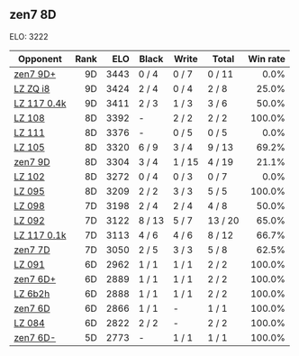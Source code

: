 ## zen7 8D ##

ELO: 3222

Opponent | Rank | ELO | Black | Write | Total | Win rate
---------|-----:|----:|-------|-------|-------|-------:
[zen7 9D+](zen7%209D+.md) | 9D | 3443 | 0 / 4 | 0 / 7 | 0 / 11 | 0.0%
[LZ ZQ i8](LZ%20ZQ%20i8.md) | 9D | 3424 | 2 / 4 | 0 / 4 | 2 / 8 | 25.0%
[LZ 117 0.4k](LZ%20117%200.4k.md) | 9D | 3411 | 2 / 3 | 1 / 3 | 3 / 6 | 50.0%
[LZ 108](LZ%20108.md) | 8D | 3392 | - | 2 / 2 | 2 / 2 | 100.0%
[LZ 111](LZ%20111.md) | 8D | 3376 | - | 0 / 5 | 0 / 5 | 0.0%
[LZ 105](LZ%20105.md) | 8D | 3320 | 6 / 9 | 3 / 4 | 9 / 13 | 69.2%
[zen7 9D](zen7%209D.md) | 8D | 3304 | 3 / 4 | 1 / 15 | 4 / 19 | 21.1%
[LZ 102](LZ%20102.md) | 8D | 3272 | 0 / 4 | 0 / 3 | 0 / 7 | 0.0%
[LZ 095](LZ%20095.md) | 8D | 3209 | 2 / 2 | 3 / 3 | 5 / 5 | 100.0%
[LZ 098](LZ%20098.md) | 7D | 3198 | 2 / 4 | 2 / 4 | 4 / 8 | 50.0%
[LZ 092](LZ%20092.md) | 7D | 3122 | 8 / 13 | 5 / 7 | 13 / 20 | 65.0%
[LZ 117 0.1k](LZ%20117%200.1k.md) | 7D | 3113 | 4 / 6 | 4 / 6 | 8 / 12 | 66.7%
[zen7 7D](zen7%207D.md) | 7D | 3050 | 2 / 5 | 3 / 3 | 5 / 8 | 62.5%
[LZ 091](LZ%20091.md) | 6D | 2962 | 1 / 1 | 1 / 1 | 2 / 2 | 100.0%
[zen7 6D+](zen7%206D+.md) | 6D | 2889 | 1 / 1 | 1 / 1 | 2 / 2 | 100.0%
[LZ 6b2h](LZ%206b2h.md) | 6D | 2888 | 1 / 1 | 1 / 1 | 2 / 2 | 100.0%
[zen7 6D](zen7%206D.md) | 6D | 2866 | 1 / 1 | - | 1 / 1 | 100.0%
[LZ 084](LZ%20084.md) | 6D | 2822 | 2 / 2 | - | 2 / 2 | 100.0%
[zen7 6D-](zen7%206D-.md) | 5D | 2773 | - | 1 / 1 | 1 / 1 | 100.0%
